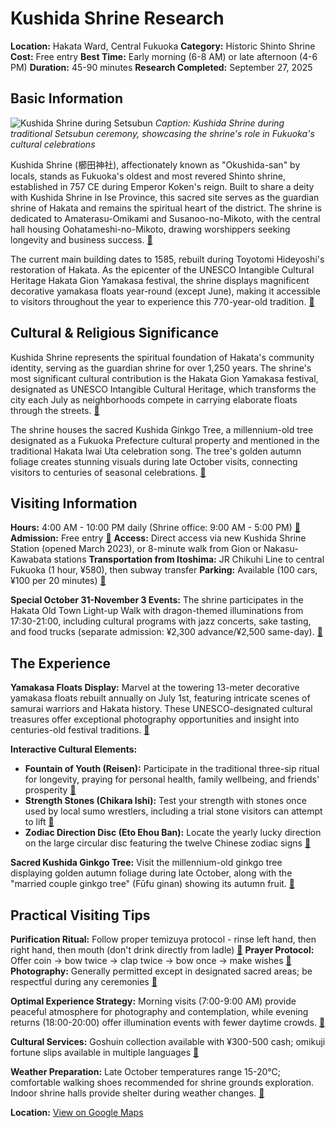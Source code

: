 # Kushida Shrine Research

**Location:** Hakata Ward, Central Fukuoka
**Category:** Historic Shinto Shrine
**Cost:** Free entry
**Best Time:** Early morning (6-8 AM) or late afternoon (4-6 PM)
**Duration:** 45-90 minutes
**Research Completed:** September 27, 2025

## Basic Information

![Kushida Shrine during Setsubun](https://www.crossroadfukuoka.jp/en/photo/image/157)
*Caption: Kushida Shrine during traditional Setsubun ceremony, showcasing the shrine's role in Fukuoka's cultural celebrations*

Kushida Shrine (櫛田神社), affectionately known as "Okushida-san" by locals, stands as Fukuoka's oldest and most revered Shinto shrine, established in 757 CE during Emperor Koken's reign. Built to share a deity with Kushida Shrine in Ise Province, this sacred site serves as the guardian shrine of Hakata and remains the spiritual heart of the district. The shrine is dedicated to Amaterasu-Omikami and Susanoo-no-Mikoto, with the central hall housing Oohatameshi-no-Mikoto, drawing worshippers seeking longevity and business success. [🔗](https://www.crossroadfukuoka.jp/en/spot/12510)

The current main building dates to 1585, rebuilt during Toyotomi Hideyoshi's restoration of Hakata. As the epicenter of the UNESCO Intangible Cultural Heritage Hakata Gion Yamakasa festival, the shrine displays magnificent decorative yamakasa floats year-round (except June), making it accessible to visitors throughout the year to experience this 770-year-old tradition. [🔗](https://en.wikipedia.org/wiki/Kushida_Shrine)

## Cultural & Religious Significance

Kushida Shrine represents the spiritual foundation of Hakata's community identity, serving as the guardian shrine for over 1,250 years. The shrine's most significant cultural contribution is the Hakata Gion Yamakasa festival, designated as UNESCO Intangible Cultural Heritage, which transforms the city each July as neighborhoods compete in carrying elaborate floats through the streets. [🔗](https://matcha-jp.com/en/1617)

The shrine houses the sacred Kushida Ginkgo Tree, a millennium-old tree designated as a Fukuoka Prefecture cultural property and mentioned in the traditional Hakata Iwai Uta celebration song. The tree's golden autumn foliage creates stunning visuals during late October visits, connecting visitors to centuries of seasonal celebrations. [🔗](https://japanjourneys.jp/fukuoka/attractions/temples-shrines/kushida-shrine/)

## Visiting Information

**Hours:** 4:00 AM - 10:00 PM daily (Shrine office: 9:00 AM - 5:00 PM) [🔗](https://www.crossroadfukuoka.jp/en/spot/12510)
**Admission:** Free entry [🔗](https://gofukuoka.jp/spots/detail/26906)
**Access:** Direct access via new Kushida Shrine Station (opened March 2023), or 8-minute walk from Gion or Nakasu-Kawabata stations
**Transportation from Itoshima:** JR Chikuhi Line to central Fukuoka (1 hour, ¥580), then subway transfer
**Parking:** Available (100 cars, ¥100 per 20 minutes) [🔗](https://www.crossroadfukuoka.jp/en/spot/12510)

**Special October 31-November 3 Events:** The shrine participates in the Hakata Old Town Light-up Walk with dragon-themed illuminations from 17:30-21:00, including cultural programs with jazz concerts, sake tasting, and food trucks (separate admission: ¥2,300 advance/¥2,500 same-day). [🔗](https://gofukuoka.jp/events/detail/36669599-0ded-40aa-a5c1-eaf3732b4363)

## The Experience

**Yamakasa Floats Display:** Marvel at the towering 13-meter decorative yamakasa floats rebuilt annually on July 1st, featuring intricate scenes of samurai warriors and Hakata history. These UNESCO-designated cultural treasures offer exceptional photography opportunities and insight into centuries-old festival traditions. [🔗](https://matcha-jp.com/en/1617)

**Interactive Cultural Elements:**
- **Fountain of Youth (Reisen):** Participate in the traditional three-sip ritual for longevity, praying for personal health, family wellbeing, and friends' prosperity [🔗](https://japanjourneys.jp/fukuoka/attractions/temples-shrines/kushida-shrine/)
- **Strength Stones (Chikara Ishi):** Test your strength with stones once used by local sumo wrestlers, including a trial stone visitors can attempt to lift [🔗](https://japanjourneys.jp/fukuoka/attractions/temples-shrines/kushida-shrine/)
- **Zodiac Direction Disc (Eto Ehou Ban):** Locate the yearly lucky direction on the large circular disc featuring the twelve Chinese zodiac signs [🔗](https://japanjourneys.jp/fukuoka/attractions/temples-shrines/kushida-shrine/)

**Sacred Kushida Ginkgo Tree:** Visit the millennium-old ginkgo tree displaying golden autumn foliage during late October, along with the "married couple ginkgo tree" (Fūfu ginan) showing its autumn fruit. [🔗](https://www.crossroadfukuoka.jp/en/spot/12510)

## Practical Visiting Tips

**Purification Ritual:** Follow proper temizuya protocol - rinse left hand, then right hand, then mouth (don't drink directly from ladle) [🔗](https://www.crossroadfukuoka.jp/en/spot/12510)
**Prayer Protocol:** Offer coin → bow twice → clap twice → bow once → make wishes [🔗](https://www.crossroadfukuoka.jp/en/spot/12510)
**Photography:** Generally permitted except in designated sacred areas; be respectful during any ceremonies [🔗](https://matcha-jp.com/en/1617)

**Optimal Experience Strategy:** Morning visits (7:00-9:00 AM) provide peaceful atmosphere for photography and contemplation, while evening returns (18:00-20:00) offer illumination events with fewer daytime crowds. [🔗](https://japanjourneys.jp/fukuoka/attractions/temples-shrines/kushida-shrine/)

**Cultural Services:** Goshuin collection available with ¥300-500 cash; omikuji fortune slips available in multiple languages [🔗](https://www.crossroadfukuoka.jp/en/spot/12510)

**Weather Preparation:** Late October temperatures range 15-20°C; comfortable walking shoes recommended for shrine grounds exploration. Indoor shrine halls provide shelter during weather changes. [🔗](https://www.crossroadfukuoka.jp/en/articles/illumination)

**Location:** [View on Google Maps](https://google.com/maps/place/櫛田神社+博多総鎮守/@33.5929546,130.4104589,17z)